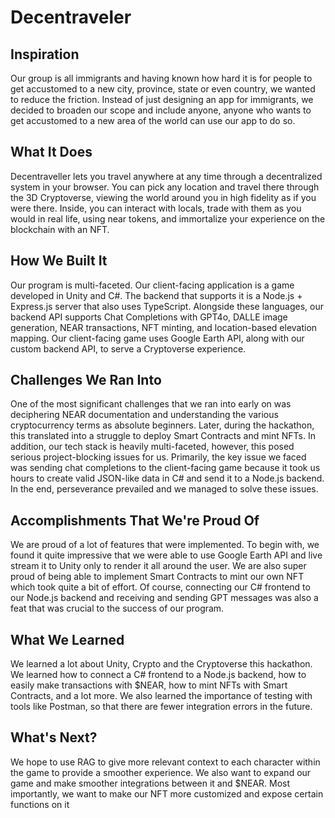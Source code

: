 # Decentraveler

## Inspiration

Our group is all immigrants and having known how hard it is for people to get accustomed to a new city, province, state or even country, we wanted to reduce the friction. Instead of just designing an app for immigrants, we decided to broaden our scope and include anyone, anyone who wants to get accustomed to a new area of the world can use our app to do so.


## What It Does

Decentraveller lets you travel anywhere at any time through a decentralized system in your browser. You can pick any location and travel there through the 3D Cryptoverse, viewing the world around you in high fidelity as if you were there. Inside, you can interact with locals, trade with them as you would in real life, using near tokens, and immortalize your experience on the blockchain with an NFT.


## How We Built It

Our program is multi-faceted. Our client-facing application is a game developed in Unity and C#. The backend that supports it is a Node.js + Express.js server that also uses TypeScript. Alongside these languages, our backend API supports Chat Completions with GPT4o, DALLE image generation, NEAR transactions, NFT minting, and location-based elevation mapping. Our client-facing game uses Google Earth API, along with our custom backend API, to serve a Cryptoverse experience.


## Challenges We Ran Into

One of the most significant challenges that we ran into early on was deciphering NEAR documentation and understanding the various cryptocurrency terms as absolute beginners. Later, during the hackathon, this translated into a struggle to deploy Smart Contracts and mint NFTs. In addition, our tech stack is heavily multi-faceted, however, this posed serious project-blocking issues for us. Primarily, the key issue we faced was sending chat completions to the client-facing game because it took us hours to create valid JSON-like data in C# and send it to a Node.js backend. In the end, perseverance prevailed and we managed to solve these issues.


## Accomplishments That We're Proud Of

We are proud of a lot of features that were implemented. To begin with, we found it quite impressive that we were able to use Google Earth API and live stream it to Unity only to render it all around the user. We are also super proud of being able to implement Smart Contracts to mint our own NFT which took quite a bit of effort. Of course, connecting our C# frontend to our Node.js backend and receiving and sending GPT messages was also a feat that was crucial to the success of our program.


## What We Learned

We learned a lot about Unity, Crypto and the Cryptoverse this hackathon. We learned how to connect a C# frontend to a Node.js backend, how to easily make transactions with $NEAR, how to mint NFTs with Smart Contracts, and a lot more. We also learned the importance of testing with tools like Postman, so that there are fewer integration errors in the future.


## What's Next?

We hope to use RAG to give more relevant context to each character within the game to provide a smoother experience. We also want to expand our game and make smoother integrations between it and $NEAR. Most importantly, we want to make our NFT more customized and expose certain functions on it